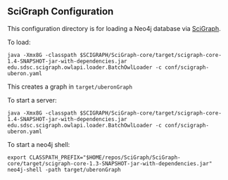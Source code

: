 ## SciGraph Configuration

This configuration directory is for loading a Neo4j database via [SciGraph](https://github.com/SciGraph/SciGraph/).

To load:
```
java -Xmx8G -classpath $SCIGRAPH/SciGraph-core/target/scigraph-core-1.4-SNAPSHOT-jar-with-dependencies.jar edu.sdsc.scigraph.owlapi.loader.BatchOwlLoader -c conf/scigraph-uberon.yaml 
```

This creates a graph in `target/uberonGraph`

To start a server:
```
java -Xmx8G -classpath $SCIGRAPH/SciGraph-core/target/scigraph-core-1.4-SNAPSHOT-jar-with-dependencies.jar edu.sdsc.scigraph.owlapi.loader.BatchOwlLoader -c conf/scigraph-uberon.yaml 
```

To start a neo4j shell:

```
export CLASSPATH_PREFIX="$HOME/repos/SciGraph/SciGraph-core/target/scigraph-core-1.3-SNAPSHOT-jar-with-dependencies.jar"
neo4j-shell -path target/uberonGraph
```
